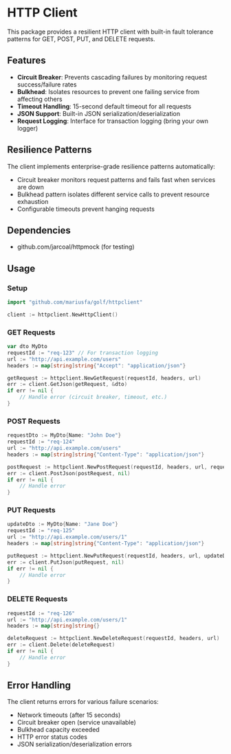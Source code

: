 # HTTP Client

This package provides a resilient HTTP client with built-in fault tolerance patterns for GET, POST, PUT, and DELETE requests.

## Features

- **Circuit Breaker**: Prevents cascading failures by monitoring request success/failure rates
- **Bulkhead**: Isolates resources to prevent one failing service from affecting others  
- **Timeout Handling**: 15-second default timeout for all requests
- **JSON Support**: Built-in JSON serialization/deserialization
- **Request Logging**: Interface for transaction logging (bring your own logger)

## Resilience Patterns

The client implements enterprise-grade resilience patterns automatically:
- Circuit breaker monitors request patterns and fails fast when services are down
- Bulkhead pattern isolates different service calls to prevent resource exhaustion
- Configurable timeouts prevent hanging requests

## Dependencies
- github.com/jarcoal/httpmock (for testing)

## Usage

### Setup
```go
import "github.com/mariusfa/golf/httpclient"

client := httpclient.NewHttpClient()
```

### GET Requests
```go
var dto MyDto
requestId := "req-123" // For transaction logging
url := "http://api.example.com/users"
headers := map[string]string{"Accept": "application/json"}

getRequest := httpclient.NewGetRequest(requestId, headers, url)
err := client.GetJson(getRequest, &dto)
if err != nil {
    // Handle error (circuit breaker, timeout, etc.)
}
```

### POST Requests
```go
requestDto := MyDto{Name: "John Doe"}
requestId := "req-124"
url := "http://api.example.com/users"
headers := map[string]string{"Content-Type": "application/json"}

postRequest := httpclient.NewPostRequest(requestId, headers, url, requestDto)
err := client.PostJson(postRequest, nil)
if err != nil {
    // Handle error
}
```

### PUT Requests
```go
updateDto := MyDto{Name: "Jane Doe"}
requestId := "req-125"
url := "http://api.example.com/users/1"
headers := map[string]string{"Content-Type": "application/json"}

putRequest := httpclient.NewPutRequest(requestId, headers, url, updateDto)
err := client.PutJson(putRequest, nil)
if err != nil {
    // Handle error
}
```

### DELETE Requests
```go
requestId := "req-126"
url := "http://api.example.com/users/1"
headers := map[string]string{}

deleteRequest := httpclient.NewDeleteRequest(requestId, headers, url)
err := client.Delete(deleteRequest)
if err != nil {
    // Handle error
}
```

## Error Handling

The client returns errors for various failure scenarios:
- Network timeouts (after 15 seconds)
- Circuit breaker open (service unavailable)
- Bulkhead capacity exceeded
- HTTP error status codes
- JSON serialization/deserialization errors